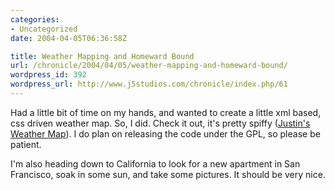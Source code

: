 ```yaml
--- 
categories:
- Uncategorized
date: 2004-04-05T06:36:58Z

title: Weather Mapping and Homeward Bound
url: /chronicle/2004/04/05/weather-mapping-and-homeward-bound/
wordpress_id: 392
wordpress_url: http://www.j5studios.com/chronicle/index.php/61
---
```


Had a little bit of time on my hands, and wanted to create a little xml based, css driven weather map.  So, I did.  Check it out, it's pretty spiffy (<a href="http://j5studios.com/weather/index.php">Justin's Weather Map</a>).  I do plan on releasing the code under the GPL, so please be patient.


I'm also heading down to California to look for a new apartment in San Francisco, soak in some sun, and take some pictures. It should be very nice.

